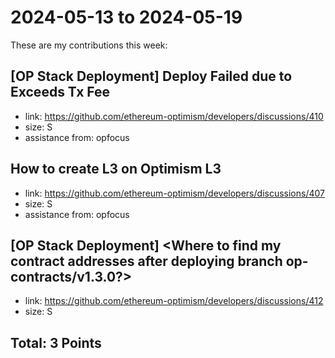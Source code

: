 # 2024-05-13 to 2024-05-19

These are my contributions this week:

## [OP Stack Deployment] Deploy Failed due to Exceeds Tx Fee
* link: https://github.com/ethereum-optimism/developers/discussions/410
* size: S
* assistance from: opfocus

## How to create L3 on Optimism L3
* link: https://github.com/ethereum-optimism/developers/discussions/407
* size: S
* assistance from: opfocus

## [OP Stack Deployment] <Where to find my contract addresses after deploying branch op-contracts/v1.3.0?>
* link: https://github.com/ethereum-optimism/developers/discussions/412
* size: S

## Total: 3 Points

